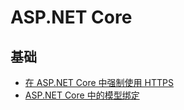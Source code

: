 # ASP.NET Core

## 基础

-   [在 ASP.NET Core 中强制使用 HTTPS](https://learn.microsoft.com/zh-cn/aspnet/core/security/enforcing-ssl)
-   [ASP.NET Core 中的模型绑定](https://learn.microsoft.com/zh-cn/aspnet/core/mvc/models/model-binding)
